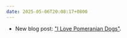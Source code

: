 ```yaml
---
date: 2025-05-06T20:08:17+0800
---
```


* New blog post: ["I Love Pomeranian Dogs"](/blog/posts/2025-05-06-i-love-pomeranian-dogs/).
